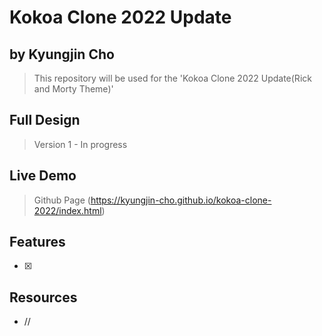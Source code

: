 # Kokoa Clone 2022 Update
## by Kyungjin Cho
> This repository will be used for the 'Kokoa Clone 2022 Update(Rick and Morty Theme)'

## Full Design
> Version 1 - In progress

## Live Demo
> Github Page (https://kyungjin-cho.github.io/kokoa-clone-2022/index.html)

## Features
* [x] 

## Resources
- //
